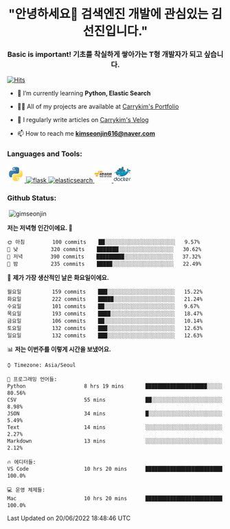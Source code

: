<h1 align="center">"안녕하세요👋 검색엔진 개발에 관심있는 김선진입니다."</h1>
<h3 align="center">Basic is important! 기초를 착실하게 쌓아가는 T형 개발자가 되고 싶습니다.</h3>

[![Hits](https://hits.seeyoufarm.com/api/count/incr/badge.svg?url=https%3A%2F%2Fgithub.com%2Fgimseonjin&count_bg=%2318BFE5&title_bg=%23555555&icon=ko-fi.svg&icon_color=%23E7E7E7&title=hits&edge_flat=false)](https://hits.seeyoufarm.com)

- 🌱 I’m currently learning **Python, Elastic Search**

- 👨‍💻 All of my projects are available at [Carrykim's Portfolio](https://elderly-gruyere-ed2.notion.site/0-a2fe0ade7c354a749153cd7544fbd685)

- 📝 I regularly write articles on [Carrykim's Velog](https://velog.io/@carrykim)

- 📫 How to reach me **kimseonjin616@naver.com**


<h3 align="left">Languages and Tools:</h3>
<p align="left"> 
 <a href="https://www.python.org" target="_blank" rel="noreferrer"> 
  <img src="https://raw.githubusercontent.com/devicons/devicon/master/icons/python/python-original.svg" alt="python" width="8%" height="8%"/> 
 </a>
 <a href="https://flask.palletsprojects.com/" target="_blank" rel="noreferrer"> <img src="https://www.vectorlogo.zone/logos/pocoo_flask/pocoo_flask-icon.svg" alt="flask" width="8%" height="8%"/> </a> <a href="https://www.elastic.co" target="_blank" rel="noreferrer"> <img src="https://www.vectorlogo.zone/logos/elastic/elastic-icon.svg" alt="elasticsearch" width="8%" height="8%"/> </a> <a href="https://aws.amazon.com" target="_blank" rel="noreferrer"> <img src="https://raw.githubusercontent.com/devicons/devicon/master/icons/amazonwebservices/amazonwebservices-original-wordmark.svg" alt="aws" width="8%" height="8%"/> </a> <a href="https://www.docker.com/" target="_blank" rel="noreferrer"> <img src="https://raw.githubusercontent.com/devicons/devicon/master/icons/docker/docker-original-wordmark.svg" alt="docker" width="8%" height="8%"/> </a>   </p>


<h3 align="left">Github Status:</h3>
<p align="left">
 <p>&nbsp;<img align="center" src="https://github-readme-stats.vercel.app/api?username=gimseonjin&show_icons=true&locale=en" alt="gimseonjin" /></p>
</p>


<!--START_SECTION:waka-->
**저는 저녁형 인간이에요. 🦉** 

```text
🌞 아침         100 commits    ██░░░░░░░░░░░░░░░░░░░░░░░   9.57% 
🌆 낮　         320 commits    ███████░░░░░░░░░░░░░░░░░░   30.62% 
🌃 저녁         390 commits    █████████░░░░░░░░░░░░░░░░   37.32% 
🌙 밤　         235 commits    █████░░░░░░░░░░░░░░░░░░░░   22.49%

```
📅 **제가 가장 생산적인 날은 화요일이에요.** 

```text
월요일          159 commits    ███░░░░░░░░░░░░░░░░░░░░░░   15.22% 
화요일          222 commits    █████░░░░░░░░░░░░░░░░░░░░   21.24% 
수요일          101 commits    ██░░░░░░░░░░░░░░░░░░░░░░░   9.67% 
목요일          193 commits    ████░░░░░░░░░░░░░░░░░░░░░   18.47% 
금요일          106 commits    ██░░░░░░░░░░░░░░░░░░░░░░░   10.14% 
토요일          132 commits    ███░░░░░░░░░░░░░░░░░░░░░░   12.63% 
일요일          132 commits    ███░░░░░░░░░░░░░░░░░░░░░░   12.63%

```


📊 **저는 이번주를 이렇게 시간을 보냈어요.** 

```text
⌚︎ Timezone: Asia/Seoul

💬 프로그래밍 언어들: 
Python                   8 hrs 19 mins       ████████████████████░░░░░   80.56% 
CSV                      55 mins             ██░░░░░░░░░░░░░░░░░░░░░░░   8.98% 
JSON                     34 mins             █░░░░░░░░░░░░░░░░░░░░░░░░   5.49% 
Text                     14 mins             ░░░░░░░░░░░░░░░░░░░░░░░░░   2.27% 
Markdown                 13 mins             ░░░░░░░░░░░░░░░░░░░░░░░░░   2.12%

🔥 에디터들: 
VS Code                  10 hrs 20 mins      █████████████████████████   100.0%

💻 운영 체제들: 
Mac                      10 hrs 20 mins      █████████████████████████   100.0%

```


 Last Updated on 20/06/2022 18:48:46 UTC
<!--END_SECTION:waka-->
